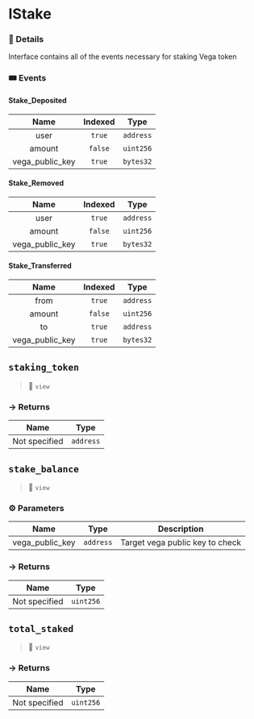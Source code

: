 # IStake
> 

### 🔎 Details

Interface contains all of the events necessary for staking Vega token


### 🎟 Events


#### Stake_Deposited
| Name | Indexed | Type |
|:-:|:-:|:-:|
| user | `true` | `address` |
| amount | `false` | `uint256` |
| vega_public_key | `true` | `bytes32` |


#### Stake_Removed
| Name | Indexed | Type |
|:-:|:-:|:-:|
| user | `true` | `address` |
| amount | `false` | `uint256` |
| vega_public_key | `true` | `bytes32` |


#### Stake_Transferred
| Name | Indexed | Type |
|:-:|:-:|:-:|
| from | `true` | `address` |
| amount | `false` | `uint256` |
| to | `true` | `address` |
| vega_public_key | `true` | `bytes32` |



## `staking_token`

>👀 `view`




### → Returns



| Name | Type |
|:-:|:-:|
|  Not specified  | `address` |



## `stake_balance`

>👀 `view`




### ⚙️ Parameters

| Name | Type | Description |
|:-:|:-:| - |
| vega_public_key | `address` | Target vega public key to check |

### → Returns



| Name | Type |
|:-:|:-:|
|  Not specified  | `uint256` |



## `total_staked`

>👀 `view`




### → Returns



| Name | Type |
|:-:|:-:|
|  Not specified  | `uint256` |



